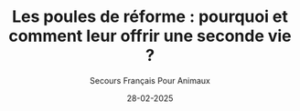 ---
title: "Les poules de réforme : pourquoi et comment leur offrir une seconde vie ?"
slug: "poules-reforme"
date: "28-02-2025"
author: "Secours Français Pour Animaux"
image: "/Poules.jpg"
text1: |
  Les poules de réforme : un destin souvent tragique
  Dans les élevages intensifs, les poules pondeuses sont exploitées pendant 18 à 24 mois, période au cours de laquelle elles produisent des œufs à un rythme effréné. Mais une fois leur rendement jugé insuffisant, elles sont envoyées à l’abattoir, bien qu’elles puissent encore vivre plusieurs années et continuer à pondre, certes à un rythme plus naturel.
  Heureusement, des associations comme le Secours Français pour Animaux se mobilisent pour leur offrir une seconde chance. Récemment, nous avons sauvé cinq poules de réforme destinées à l’abattoir, et trois autres nous ont été offertes, portant notre petit troupeau à huit poules !
text2: |
  Pourquoi adopter des poules de réforme ?
  - Leur offrir une vie digne : Après avoir passé leur existence en cage ou en élevage intensif, ces poules méritent un environnement plus sain et naturel. 
  - Des œufs frais et éthiques : Même si elles pondent moins qu’avant, elles continuent à produire des œufs en petite quantité. 
  - Un impact écologique positif : Moins de gaspillage alimentaire, car elles se nourrissent aussi des restes de cuisine, et elles produisent un excellent compost naturel ! 
  - Des compagnons affectueux : Contrairement aux idées reçues, les poules sont des animaux intelligents et attachants qui s’habituent vite à leur nouveau foyer.
  En adoptant une poule de réforme, vous agissez pour le bien-être animal tout en profitant des bienfaits de leur présence dans votre jardin.
text3: |
  Comment s’occuper d’une poule adoptée ?
  Si vous envisagez d’accueillir des poules de réforme, voici quelques conseils pour leur garantir une belle retraite :
  🐔 Un abri sécurisé : Un poulailler propre et bien protégé des prédateurs (renards, fouines, etc.).
  🌿 Une alimentation variée : Un mélange de céréales, de légumes et de restes alimentaires (sans sel ni épices).
  🏡 Un espace extérieur : Elles adorent picorer et gratter la terre, donc un petit jardin ou un enclos herbeux est idéal.
  💛 Du temps et de la patience : Certaines poules issues d’élevages en batterie n’ont jamais vu l’extérieur et peuvent être peureuses au début. Avec de la douceur, elles s’adapteront 
text4: |
  Nos nouvelles pensionnaires : un début de vie paisible au refuge
  Grâce à ce récent sauvetage, nos huit nouvelles poules vont enfin pouvoir profiter d’une vie en liberté, loin des cages. Elles seront bientôt prêtes à pondre quelques œufs, qui seront mis en vente pour aider à financer notre association.
  Chaque adoption est une victoire : en offrant un nouveau foyer à ces poules, nous leur évitons un destin cruel et leur permettons de vivre naturellement, entourées d’attention et de respect.
text5: |
  Envie d’adopter des poules de réforme ? Rejoignez-nous !
  Si vous souhaitez accueillir une ou plusieurs poules rescapées, contactez-nous ! Nous vo
text6: |
  Soutenez le Secours Français pour Animaux et participez à cette belle aventure en faveur du bien-être animal !
---